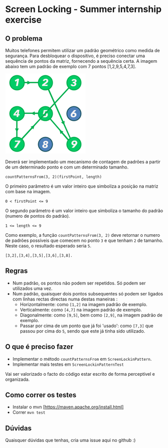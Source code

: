 # Screen Locking - Summer internship exercise

## O problema

Muitos telefones permitem utilizar um padrão geométrico como medida de segurança. Para desbloquear o dispositivo, é preciso
conectar uma sequência de pontos da matriz, fornecendo a sequência certa.
A imagem abaixo tem um padrão de exemplo com 7 pontos [1,2,9,5,4,7,3].


![alt text](screenLock.png?raw=true)

Deverá ser implementado um mecanismo de contagem de padrões a partir de um determinado ponto e com um determinado tamanho.
```
countPatternsFrom(3, 2)(firstPoint, length)
```
O primeiro parâmetro é um valor inteiro que simboliza a posição na matriz com base na imagem.
```
0 < firstPoint <= 9
```
O segundo parâmetro é um valor inteiro que simboliza o tamanho do padrão (numero de pontos do padrão).
```
1 <= length <= 9
```

Como exemplo, a função `countPatternsFrom(3, 2)` deve retornar o numero de padrões possíveis que comecem no ponto `3` e que tenham `2` de tamanho. Neste caso, o resultado esperado seria `5`.
```
[3,2],[3,4],[3,5],[3,6],[3,8].
```

## Regras

* Num padrão, os pontos não podem ser repetidos. Só podem ser utilizados uma vez.
* Num padrão, quaisquer dois pontos subsequentes só podem ser ligados com linhas rectas directas numa destas maneiras :
    * Horizontalmente: como `[1,2]` na imagem padrão de exemplo.
    * Verticalmente: como `[4,7]` na imagem padrão de exemplo.
    * Diagonalmente: como `[9,5]`, bem como `[2,9]`, na imagem padrão de exemplo.
    * Passar por cima de um ponto que já foi 'usado': como `[7,3]` que passou por cima do `5`, sendo que este já tinha sido utilizado.

## O que é preciso fazer

* Implementar o método `countPatternsFrom` em `ScreenLockinPattern`.
* Implementar mais testes em `ScreenLockinPatternTest`

Vai ser valorizado o facto do código estar escrito de forma perceptível e organizada.

## Como correr os testes

* Instalar o mvn [https://maven.apache.org/install.html]
* Correr `mvn test`

## Dúvidas

Quaisquer dúvidas que tenhas, cria uma issue aqui no github :)

